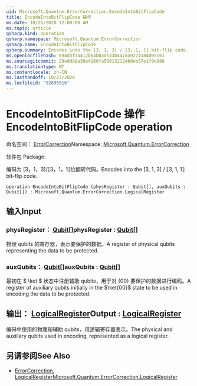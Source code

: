 ```yaml
---
uid: Microsoft.Quantum.ErrorCorrection.EncodeIntoBitFlipCode
title: EncodeIntoBitFlipCode 操作
ms.date: 10/26/2020 12:00:00 AM
ms.topic: article
qsharp.kind: operation
qsharp.namespace: Microsoft.Quantum.ErrorCorrection
qsharp.name: EncodeIntoBitFlipCode
qsharp.summary: Encodes into the [3, 1, 3] / ⟦3, 1, 1⟧ bit-flip code.
ms.openlocfilehash: 694d3f7a412b64b0ad533b4478a9274384d05c61
ms.sourcegitcommit: 29e0d88a30e4166fa580132124b0eb57e1f0e986
ms.translationtype: MT
ms.contentlocale: zh-CN
ms.lasthandoff: 10/27/2020
ms.locfileid: "92695516"
---
```

# <a name="encodeintobitflipcode-operation"></a><span data-ttu-id="9656e-102">EncodeIntoBitFlipCode 操作</span><span class="sxs-lookup"><span data-stu-id="9656e-102">EncodeIntoBitFlipCode operation</span></span>

<span data-ttu-id="9656e-103">命名空间： [ErrorCorrection](xref:Microsoft.Quantum.ErrorCorrection)</span><span class="sxs-lookup"><span data-stu-id="9656e-103">Namespace: [Microsoft.Quantum.ErrorCorrection](xref:Microsoft.Quantum.ErrorCorrection)</span></span>

<span data-ttu-id="9656e-104">软件包 [](https://nuget.org/packages/)</span><span class="sxs-lookup"><span data-stu-id="9656e-104">Package: [](https://nuget.org/packages/)</span></span>


<span data-ttu-id="9656e-105">编码为 [3，1，3]/⟦3，1，1⟧位翻转代码。</span><span class="sxs-lookup"><span data-stu-id="9656e-105">Encodes into the [3, 1, 3] / ⟦3, 1, 1⟧ bit-flip code.</span></span>

```qsharp
operation EncodeIntoBitFlipCode (physRegister : Qubit[], auxQubits : Qubit[]) : Microsoft.Quantum.ErrorCorrection.LogicalRegister
```


## <a name="input"></a><span data-ttu-id="9656e-106">输入</span><span class="sxs-lookup"><span data-stu-id="9656e-106">Input</span></span>

### <a name="physregister--qubit"></a><span data-ttu-id="9656e-107">physRegister： [Qubit](xref:microsoft.quantum.lang-ref.qubit)[]</span><span class="sxs-lookup"><span data-stu-id="9656e-107">physRegister : [Qubit](xref:microsoft.quantum.lang-ref.qubit)[]</span></span>

<span data-ttu-id="9656e-108">物理 qubits 的寄存器，表示要保护的数据。</span><span class="sxs-lookup"><span data-stu-id="9656e-108">A register of physical qubits representing the data to be protected.</span></span>


### <a name="auxqubits--qubit"></a><span data-ttu-id="9656e-109">auxQubits： [Qubit](xref:microsoft.quantum.lang-ref.qubit)[]</span><span class="sxs-lookup"><span data-stu-id="9656e-109">auxQubits : [Qubit](xref:microsoft.quantum.lang-ref.qubit)[]</span></span>

<span data-ttu-id="9656e-110">最初在 $ \ket $ 状态中注册辅助 qubits，用于对 {00} 要保护的数据进行编码。</span><span class="sxs-lookup"><span data-stu-id="9656e-110">A register of auxiliary qubits initially in the $\ket{00}$ state to be used in encoding the data to be protected.</span></span>



## <a name="output--logicalregister"></a><span data-ttu-id="9656e-111">输出： [LogicalRegister](xref:Microsoft.Quantum.ErrorCorrection.LogicalRegister)</span><span class="sxs-lookup"><span data-stu-id="9656e-111">Output : [LogicalRegister](xref:Microsoft.Quantum.ErrorCorrection.LogicalRegister)</span></span>

<span data-ttu-id="9656e-112">编码中使用的物理和辅助 qubits，用逻辑寄存器表示。</span><span class="sxs-lookup"><span data-stu-id="9656e-112">The physical and auxiliary qubits used in encoding, represented as a logical register.</span></span>

## <a name="see-also"></a><span data-ttu-id="9656e-113">另请参阅</span><span class="sxs-lookup"><span data-stu-id="9656e-113">See Also</span></span>

- [<span data-ttu-id="9656e-114">ErrorCorrection. LogicalRegister</span><span class="sxs-lookup"><span data-stu-id="9656e-114">Microsoft.Quantum.ErrorCorrection.LogicalRegister</span></span>](xref:Microsoft.Quantum.ErrorCorrection.LogicalRegister)